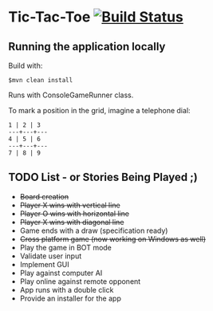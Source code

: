 # Tic-Tac-Toe [![Build Status](https://travis-ci.org/rafaelfiume/tictactoe.svg?branch=master)](https://travis-ci.org/rafaelfiume/tictactoe)

## Running the application locally

Build with:

    $mvn clean install

Runs with ConsoleGameRunner class.

To mark a position in the grid, imagine a telephone dial:

    1 | 2 | 3
    ---+---+---
    4 | 5 | 6
    ---+---+---
    7 | 8 | 9

## TODO List - or Stories Being Played ;)

* ~~Board creation~~
* ~~Player X wins with vertical line~~
* ~~Player O wins with horizontal line~~
* ~~Player X wins with diagonal line~~
* Game ends with a draw (specification ready)
* ~~Cross platform game (now working on Windows as well)~~
* Play the game in BOT mode
* Validate user input
* Implement GUI
* Play against computer AI
* Play online against remote opponent
* App runs with a double click
* Provide an installer for the app
